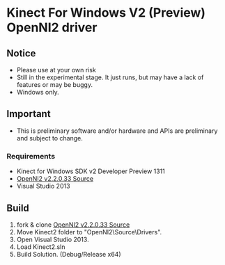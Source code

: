 Kinect For Windows V2 (Preview) OpenNI2 driver
=====================


## Notice
 
* Please use at your own risk
* Still in the experimental stage. It just runs, but may have a lack of features or may be buggy.
* Windows only.

## Important

* This is preliminary software and/or hardware and APIs are preliminary and subject to change.

### Requirements

 * Kinect for Windows SDK v2 Developer Preview 1311
 * [OpenNI2 v2.2.0.33 Source](https://github.com/OpenNI/OpenNI2)
 * Visual Studio 2013

## Build

1. fork & clone [OpenNI2 v2.2.0.33 Source](https://github.com/OpenNI/OpenNI2)
2. Move Kinect2 folder to "OpenNI2\Source\Drivers".
3. Open Visual Studio 2013.
4. Load Kinect2.sln
5. Build Solution. (Debug/Release x64)

